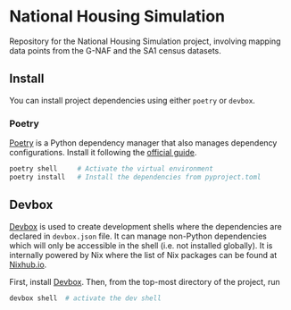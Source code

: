 # National Housing Simulation

Repository for the National Housing Simulation project, involving mapping data points from the G-NAF and the SA1 census datasets.

## Install

You can install project dependencies using either `poetry` or `devbox`.

### Poetry

[Poetry](https://python-poetry.org/) is a Python dependency manager that also manages dependency configurations. Install it following the [official guide](https://python-poetry.org/docs/#installing-with-the-official-installer).

```bash
poetry shell     # Activate the virtual environment
poetry install   # Install the dependencies from pyproject.toml
```

## Devbox

[Devbox](https://github.com/jetify-com/devbox) is used to create development shells where the dependencies are declared in `devbox.json` file. It can manage non-Python dependencies which will only be accessible in the shell (i.e. not installed globally). It is internally powered by Nix where the list of Nix packages can be found at [Nixhub.io](https://www.nixhub.io/).

First, install [Devbox](https://www.jetify.com/devbox/docs/installing_devbox/). Then, from the top-most directory of the project, run

```bash
devbox shell  # activate the dev shell
```
